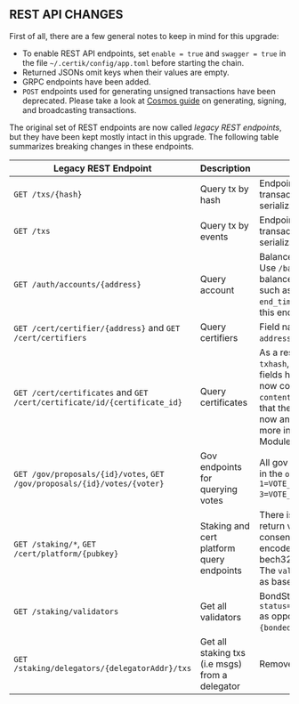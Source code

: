 ## REST API CHANGES

First of all, there are a few general notes to keep in mind for this upgrade:

- To enable REST API endpoints, set `enable = true` and `swagger = true` in the file `~/.certik/config/app.toml` before starting the chain. 
- Returned JSONs omit keys when their values are empty.
- GRPC endpoints have been added.
- `POST` endpoints used for generating unsigned transactions have been deprecated. Please take a look at [Cosmos guide](https://github.com/cosmos/cosmos-sdk/blob/master/docs/run-node/txs.md) on generating, signing, and broadcasting transactions.  


The original set of REST endpoints are now called *legacy REST endpoints*, but they have been kept mostly intact in this upgrade. The following table summarizes breaking changes in these endpoints.

| Legacy REST Endpoint                                         | Description                                     | Breaking Change                                              |
| ------------------------------------------------------------ | ----------------------------------------------- | ------------------------------------------------------------ |
| `GET /txs/{hash}`                                            | Query tx by hash                                | Endpoint will error when trying to output transactions that don't support Amino serialization (e.g. IBC txs). |
| `GET /txs`                                                   | Query tx by events                              | Endpoint will error when trying to output transactions that don't support Amino serialization (e.g. IBC txs). |
| `GET /auth/accounts/{address}`                               | Query account                                   | Balances are no longer shown in this endpoint. Use `/bank/balances/{address}` instead to query balances. (Properties specfic to vesting account such as `delegated_free`, `delegated_vesting`, `end_time`, and `original_vesting` are still shown in this endpoint.) |
| `GET /cert/certifier/{address}` and `GET /cert/certifiers`   | Query certifiers                                | Field name `certifier` has been changed to `address`.        |
| `GET /cert/certificates` and `GET /cert/certificate/id/{certificate_id}` | Query certificates                              | As a result of the module-wide refactoring, `txhash`, `certificate_type`, and `request_content` fields has been removed. Instead, `content.type` now contains the certificate content and `content.value` the certificate content. Also note that the empty value for `compilation_content` is now an empty object (`{}`) instead of `null`. For more information, see the section Certification Module Refactor. |
| `GET /gov/proposals/{id}/votes`, `GET /gov/proposals/{id}/votes/{voter}` | Gov endpoints for querying votes                | All gov endpoints which return votes return int32 in the `option` field instead of string: `1=VOTE_OPTION_YES, 2=VOTE_OPTION_ABSTAIN, 3=VOTE_OPTION_NO, 4=VOTE_OPTION_NO_WITH_VETO`. |
| `GET /staking/*`, `GET /cert/platform/{pubkey}`              | Staking and cert platform query endpoints       | There is a breaking change for endpoints that return validator consensus public key. The consensus public key field returns an Amino-encoded struct representing an `Any` instead of a bech32-encoded string representing the pubkey. The `value` field of the `Any` is the pubkey's raw key as base64-encoded bytes. |
| `GET /staking/validators`                                    | Get all validators                              | BondStatus parameters are now `?status=BOND_STATUS_{BONDED,UNBONDED,UNBONDING}` as opposed to `?status={bonded,unbonded,unbonding}`. |
| `GET /staking/delegators/{delegatorAddr}/txs`                | Get all staking txs (i.e msgs) from a delegator | Removed                                                      |

